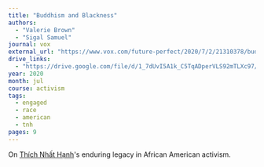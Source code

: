 ```yaml
---
title: "Buddhism and Blackness"
authors:
  - "Valerie Brown"
  - "Sigal Samuel"
journal: vox
external_url: "https://www.vox.com/future-perfect/2020/7/2/21310378/buddhist-mindfulness-meditation-black-activism-future-perfect"
drive_links:
  - "https://drive.google.com/file/d/1_7dUvI5A1k_C5TqADperVLS92mTLXc97/view?usp=drivesdk"
year: 2020
month: jul
course: activism
tags:
  - engaged
  - race
  - american
  - tnh
pages: 9
---
```


On [Thích Nhất Hạnh](/authors/tnh)'s enduring legacy in African American activism.

